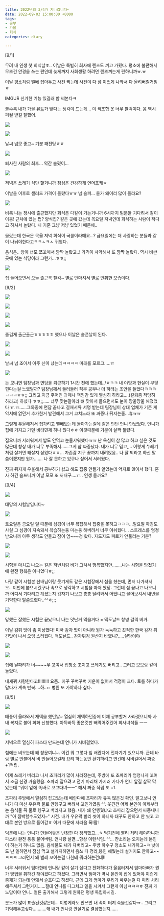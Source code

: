 ```yaml
---
title: 2022년의 3/4가 지나갑니다~
date: 2022-09-03 15:00:00 +0000
tags:
- 공부
- 가을
- 회식
categories: diary

---
```

\[9/1\]

무려 내 인생 첫 회식날ㅎ.. 이날은 특별히 회사에 렌즈도 끼고 가줬다. 평소에 불편해서 무조건 안경을 쓰는 편인데 늦게까지 사회생활 하려면 렌즈끼는게 편하니까ㅠ.ㅠ

이날 평소처럼 엘베 잡아두고 사진 찍는데 사진이 다 넘 이쁘게 나와서 다 올려버릴거임ㅎ

<blockquote class="imgur-embed-pub" lang="en" data-id="a/xtES43Z"><a href="//imgur.com/a/xtES43Z"></a></blockquote><script async src="//s.imgur.com/min/embed.js" charset="utf-8"></script>

IMGUR 신기한 기능 있길래 함 써본다ㅋ

볼수록 내가 가을 뮤트가 맞다는 생각이 드는게... 이 색조합 옷 너무 찰떡이다. 음 역시 퍼컬 받길 잘했어.

![](https://i.imgur.com/mlfSq2l.jpg)

![](https://i.imgur.com/qUVwjvs.jpg)

날씨 넘모 좋고\~ 기분 째진당ㅎㅎ

![](https://i.imgur.com/zHDqVAk.jpg)

퇴사한 사람의 최후... 약간 슬펐어...

![](https://i.imgur.com/5T5agti.jpg)

저녁은 쓰레기 식단 할거니까 점심은 건강하게 연어포케ㅎ

이날을 이후로 샐러드 가격이 올랐다ㅠㅠ 넘 슬퍼... 물가 왜이리 많이 올라요?

![](https://i.imgur.com/aTKORUi.jpg)

비록 나는 정시에 출근했지만 회식은 다같이 가는거니까 6시까지 팀분들 기다려서 같이 이동! 근처에 있는 펍? 양식집? 같은 곳에 갔는데 목요일 저녁인데 회식하는 사람이 적다고 하셔서 놀랐다. 내 기준 그냥 저냥 있었기 때문에..

몰랐는데 한국은 목욜 저녁 회식이 국룰이라매요...? 금요일에는 더 사랑하는 분들과 같이 나눠야한다고ㅋㅋㅅㅋㅅ 귀엽다.

음식은.. 양이 너모 쪼꼬매서 깜짝 놀랐고..! 가격이 사악해서 또 깜짝 놀랐다. 역시 비싼곳에 있는 식당이라 그런가...ㅎㅎ;;

![](https://i.imgur.com/YKBwyxc.jpg)

집 들어오면서 오늘 출근룩 찰칵\~ 별로 안마셔서 별로 안취한 모습이다.

\[9/2\]

![](https://i.imgur.com/jwAhSCF.jpg)

![](https://i.imgur.com/YpgyEA7.jpg)

![](https://i.imgur.com/czUC128.jpg)

![](https://i.imgur.com/exjdOiO.jpg)

즐겁게 출근출근ㅎㅎㅎㅎㅎ 했으나 이날은 슬픈날이 된다.

![](https://i.imgur.com/GoCGhPw.jpg)

![](https://i.imgur.com/pMbIvxj.jpg)

날씨 넘 조아서 아주 신이 났는데ㅋㅋㅋㅋ 미래를 모르고.....ㅠ

![](https://i.imgur.com/4OqMFyE.jpg)

는 모냐면 팀장님과 면담을 퇴근하기 1시간 전에 했는데../ㅎㅋㅋ 내 야망과 현실이 부딪힌다는걸 느꼈달까? 팀장님께서 둘러둘러 직무 공부나 더 하라는 조언을 들었다ㅋㅋㅋㅋㅋㅋㅎㅎ;; 그리고 지금 주어진 과제나 책임감 있게 열심히 하라고....(칼퇴좀 적당히 하라고) 하셨다 ㅎㅎ;;..... 너무 맞는말이라 뼈 맞아서 들으면서도 눈이 망울망울 해졌었다 ㅠ.ㅠ......그와중에 면담 끝나고 결재서류 서명 받는데 팀장님이 상대 업체가 기존 계약서에 없던거 추가한거 발견해서 그거 고치느라 또 짜증나 뒤지는줄...휴ㅠㅠ

그렇게 우울해져서 집가려고 엘베탔는데 돌아가는길에 같은 인턴 언니 만났었다. 언니가집에 가지고 가던 비타민제 하나 줬다ㅎㅎ 이것때문에 기분이 살짝 풀렸다.

집오니까 서러워져서 밥도 안먹고 눈물샤워했다ㅠㅠ 난 욕심이 참 많고 하고 싶은 것도 많은데 항상 내가 너무 부족해서......그게 참 짜증났다. 내가 너무 밉고,,.. 이렇게 쑤레기처럼 살거면 왜살지 싶었다ㅎㅎ... 자존감 지구 끝까지 내려앉음.. 나 잘 되라고 하신 말씀이겠지만 뭔가....... 나 잘 못하고 있구나 싶어서 서러웠다.

<blockquote class="imgur-embed-pub" lang="en" data-id="0lTkZup"><a href="//imgur.com/0lTkZup"></a></blockquote><script async src="//s.imgur.com/min/embed.js" charset="utf-8"></script>

진짜 뒤지게 우울해서 공부하기 싫고 해도 집중 안될거 알았는데 억지로 앉아서 했다. 혼자 하긴 슬프니까 이날 모모 또 꺼내구....ㅠ.. 인생 몰까요?

\[9/4\]

![](https://i.imgur.com/nHiH9Dx.jpg)

대망의 시험날입니다\~ 

![](https://i.imgur.com/lxt1Vkb.jpg)

토요일은 금요일 일 때문에 심경이 너무 복잡해서 집중을 못하고ㅋㅋㅋ...일요일 아침도 사실 그 심경이 지속돼서 복습하는둥 마는둥 해버려서 너무 아쉬웠다... 스트레스를 엄청 받으니까 아무 생각도 안들고 잠이 엄\~\~\~청 왔다. 자도자도 피로가 안풀리는 기분?

![](https://i.imgur.com/MSuVtAP.jpg)

![](https://i.imgur.com/hhm3C5b.jpg)

시험을 마치고 나오는 길은 저번처럼 비가 그쳐서 행복했지만........나는 시험을 망쳤기에 완전 행복은 아니었다ㅎ;;

나랑 같이 시험본 선배님이랑 웃기게도 같은 시험장에서 셤을 쳤는데, 먼저 나가셔서 오.. 이번에 붙으시겠구나 속으로 생각하고 시험을 마저 봤당. 그런데 셤 끝나고 나오니까 어디서 기다리고 계셨는지 갑자기 나보고 총총 달려와서 어땠냐고 물어보셔서 내년을 기약한다 말씀드렸다..^^ㅎ;;;

![](https://i.imgur.com/gHUqjqc.jpg)

망했든 잘했든 시험은 끝났으니 나는 맛난거 먹을거다 = 맥도날드 창녕 갈릭 버거.

이날 감튀 맛이 좀 이상했다! 미국 감자 맛이 아니라 뭔가 눅눅하고 끈적한 한국 감자 튀긴맛이 나서 오잉 스러웠다. 맥도날드.. 감자튀김 원산지 바꼈니?.....실망이야

![](https://i.imgur.com/Kd4hrxx.jpg)

![](https://i.imgur.com/vIG2PFK.jpg)

집에 날파리가 너\~\~\~\~무 꼬여서 집청소 조지고 쓰레기도 버리고.. 그러고 모모랑 같이 놀았다. 

<blockquote class="imgur-embed-pub" lang="en" data-id="3x3U7Dq"><a href="//imgur.com/3x3U7Dq"></a></blockquote><script async src="//s.imgur.com/min/embed.js" charset="utf-8"></script>

<blockquote class="imgur-embed-pub" lang="en" data-id="3x3U7Dq"><a href="[//imgur.com/ilXaYWv](https://imgur.com/ilXaYWv "https://imgur.com/ilXaYWv")"></a></blockquote><script async src="//s.imgur.com/min/embed.js" charset="utf-8"></script>

내새뀌 사랑한다고!!!!!!!!! 요즘.. 자꾸 꾸벅꾸벅 기운이 없어서 걱정이 크다. 토를 하다가 말다가 계속 반복....하..ㅠ 병원 또 가야하나 싶다.

\[9/5\]

![](https://i.imgur.com/5b8hy9O.jpg)

태풍이 올라와서 재택을 했던날\~ 열심히 재택하던중에 이제 공부할거 사라졌으니까 사내 복지로 불어 회화 신청했다. 아득바득 좋은것만 빼먹어주겠어 회사녀석들 ㅡㅡ

![](https://i.imgur.com/6dxXsuC.jpg)

저녁으로 열심히 파스타 만드는데 언니가 시비걸었다. 

첨에는 비오는데 왜 창문여냐\~. 이건 뭐 그렇다 침 배란다에 전자기기 있으니까. 근데 바람 별로 안불어서 비 안들어오길래 요리 하는동안 환기하려고 연건데 시비걸어서 짜증 +1적립.

어제 쓰레기 버리고 나서 초파리가 많이 사라졌는데, 주방에 또 초파리가 엄청나게 꼬여서 조금 신경 거슬렸음. 초파리 잡으려고 전기 파리채 가지러 가다가 언니 앞길 살짝 막았는데 "뭐야 앞에 똑바로 보고다녀ㅡㅡ" 해서 짜증 적립 또 +1.

초파리 주방에서 열심히 잡고있는데 배란다에 초파리가 유독 많은것 확인. 알고보니 언니가 다 마신 우유곽 물로 안헹구고 버려서 꼬인거였음 ^^. 웃긴건 어제 본인이 이제부터는 음식물 꼭 물로 헹구고 버리자고 했음. 내가 왜 안헹궜냐고 초파리 잡으면서 짜증내니까 "아 깜박할수도있지\~" 시전. 내가 우유곽 빨리 씻어 하니까 대꾸도 안하고 안 씻고 고대로 본인 방으로 들어감ㅎ 이거 때문에 서러움 폭!팔!

덕분에 나는 언니가 만들어놓은 난장판 다 정리했고...ㅎ 먹기전에 빨리 처리 해야하니까 파스타 완전 퉁퉁 불어버림. 언니랑 살면...항상 이런식임..^^... 잔소리는 오지는데 본인이 하는거 하나도 없음. 음식물도 내가 다버리고\~ 주방 하수구 청소도 내가하고\~ㅋ 낮에도 난 일하면서 점심 먹고 설거지하면서 음쓰 다 정리,봉인 해뒀는데 설거지도 안하고\~\~ㅋㅋㅋ 그러면서 왜 벌레 꼬이는걸 나한테 뭐라하는건데!!

너무 서러워서 엄마한테 언니랑 같이 살기 싫다고 전화하다가 울음터져서 엄마아빠가 뭔가 방법을 취하긴 해야겠다고 하셨다. 그러면서 엄마가 역시 본인이 집에 있어야 이런게 중재가 되는데 안돼서 슬프다고 하셨다. 근데 그게 엄마가 우리가 싸우는걸 다 미리 처리해두셔서 그런거지......절대 언니를 다그치고 일을 시켜서 그런게 아님ㅋㅋㅋㅎ 진짜 개노답이야 언니.. 얼른 출가해서 그렇게 원하던 평생 독립하시길.

분노가 많이 표출된것같은데... 이렇게라도 안쓰면 내 속이 터져 죽을것같다ㅠ.. 그리고 기억해두고싶다...........왜 내가 언니랑 안살기로 결심했는지......